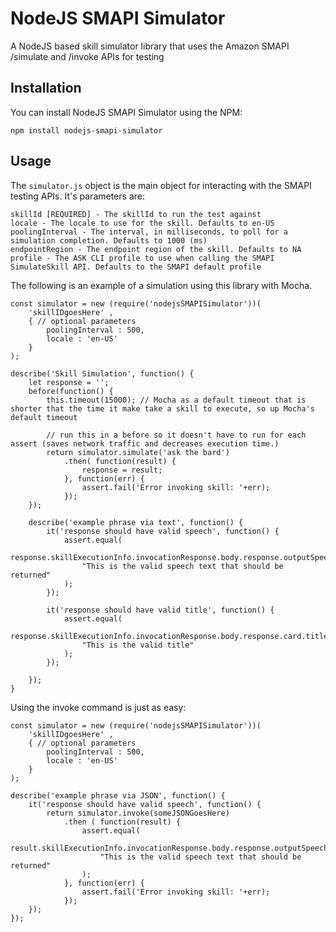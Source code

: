 # NodeJS SMAPI Simulator

A NodeJS based skill simulator library that uses the Amazon SMAPI /simulate and /invoke APIs for testing

## Installation

You can install NodeJS SMAPI Simulator using the NPM:

    npm install nodejs-smapi-simulator

## Usage

The ```simulator.js``` object is the main object for interacting with the SMAPI testing APIs. It's parameters are:  

    skillId [REQUIRED] - The skillId to run the test against
    locale - The locale to use for the skill. Defaults to en-US
    poolingInterval - The interval, in milliseconds, to poll for a simulation completion. Defaults to 1000 (ms)
    endpointRegion - The endpoint region of the skill. Defaults to NA
    profile - The ASK CLI profile to use when calling the SMAPI SimulateSkill API. Defaults to the SMAPI default profile  

The following is an example of a simulation using this library with Mocha. 

```
const simulator = new (require('nodejsSMAPISimulator'))(
	'skillIDgoesHere' ,
	{ // optional parameters
		poolingInterval : 500,
		locale : 'en-US'
	}
);

describe('Skill Simulation', function() {
	let response = '';
	before(function() {
		this.timeout(15000); // Mocha as a default timeout that is shorter that the time it make take a skill to execute, so up Mocha's default timeout

		// run this in a before so it doesn't have to run for each assert (saves network traffic and decreases execution time.)
		return simulator.simulate('ask the bard')
			.then( function(result) {
				response = result;
			}, function(err) {
				assert.fail('Error invoking skill: '+err);
			});
	});

	describe('example phrase via text', function() {
		it('response should have valid speech', function() {
			assert.equal(
				response.skillExecutionInfo.invocationResponse.body.response.outputSpeech.text, 
				"This is the valid speech text that should be returned"
			);
		});
		
		it('response should have valid title', function() {
			assert.equal(
				response.skillExecutionInfo.invocationResponse.body.response.card.title, 
				"This is the valid title"
			);
		});

	});
}

```


Using the invoke command is just as easy:

```
const simulator = new (require('nodejsSMAPISimulator'))(
	'skillIDgoesHere' ,
	{ // optional parameters
		poolingInterval : 500,
		locale : 'en-US'
	}
);

describe('example phrase via JSON', function() {
	it('response should have valid speech', function() {
		return simulator.invoke(someJSONGoesHere)
			.then ( function(result) {
				assert.equal(
					result.skillExecutionInfo.invocationResponse.body.response.outputSpeech.text, 
					"This is the valid speech text that should be returned"
				);
			}, function(err) {
				assert.fail('Error invoking skill: '+err);
			});
	});
});

```